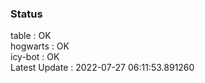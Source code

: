 ### Status


table : OK  
hogwarts : OK  
icy-bot : OK  
Latest Update : 2022-07-27 06:11:53.891260
